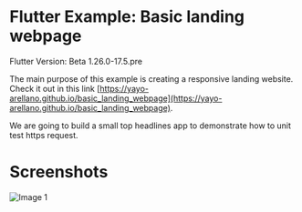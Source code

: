 # Flutter Example: Basic landing webpage

Flutter Version: Beta 1.26.0-17.5.pre

The main purpose of this example is creating a responsive landing website. Check it out in this link
[https://yayo-arellano.github.io/basic_landing_webpage](https://yayo-arellano.github.io/basic_landing_webpage).


We are going to build a small top headlines app to demonstrate how to unit test https request.

# Screenshots
![Image 1]()  

